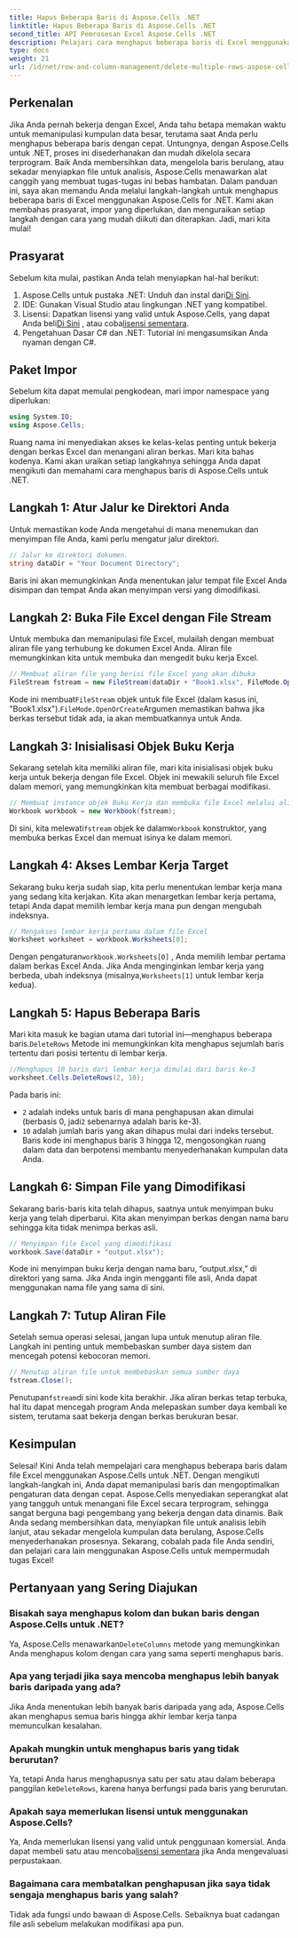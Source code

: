 ```yaml
---
title: Hapus Beberapa Baris di Aspose.Cells .NET
linktitle: Hapus Beberapa Baris di Aspose.Cells .NET
second_title: API Pemrosesan Excel Aspose.Cells .NET
description: Pelajari cara menghapus beberapa baris di Excel menggunakan Aspose.Cells untuk .NET. Panduan terperinci dan langkah demi langkah ini mencakup prasyarat, contoh pengodean, dan Tanya Jawab Umum untuk pengembang.
type: docs
weight: 21
url: /id/net/row-and-column-management/delete-multiple-rows-aspose-cells/
---
```

## Perkenalan
Jika Anda pernah bekerja dengan Excel, Anda tahu betapa memakan waktu untuk memanipulasi kumpulan data besar, terutama saat Anda perlu menghapus beberapa baris dengan cepat. Untungnya, dengan Aspose.Cells untuk .NET, proses ini disederhanakan dan mudah dikelola secara terprogram. Baik Anda membersihkan data, mengelola baris berulang, atau sekadar menyiapkan file untuk analisis, Aspose.Cells menawarkan alat canggih yang membuat tugas-tugas ini bebas hambatan.
Dalam panduan ini, saya akan memandu Anda melalui langkah-langkah untuk menghapus beberapa baris di Excel menggunakan Aspose.Cells for .NET. Kami akan membahas prasyarat, impor yang diperlukan, dan menguraikan setiap langkah dengan cara yang mudah diikuti dan diterapkan. Jadi, mari kita mulai!
## Prasyarat
Sebelum kita mulai, pastikan Anda telah menyiapkan hal-hal berikut:
1.  Aspose.Cells untuk pustaka .NET: Unduh dan instal dari[Di Sini](https://releases.aspose.com/cells/net/).
2. IDE: Gunakan Visual Studio atau lingkungan .NET yang kompatibel.
3.  Lisensi: Dapatkan lisensi yang valid untuk Aspose.Cells, yang dapat Anda beli[Di Sini](https://purchase.aspose.com/buy) , atau coba[lisensi sementara](https://purchase.aspose.com/temporary-license/).
4. Pengetahuan Dasar C# dan .NET: Tutorial ini mengasumsikan Anda nyaman dengan C#.
## Paket Impor
Sebelum kita dapat memulai pengkodean, mari impor namespace yang diperlukan:
```csharp
using System.IO;
using Aspose.Cells;
```
Ruang nama ini menyediakan akses ke kelas-kelas penting untuk bekerja dengan berkas Excel dan menangani aliran berkas.
Mari kita bahas kodenya. Kami akan uraikan setiap langkahnya sehingga Anda dapat mengikuti dan memahami cara menghapus baris di Aspose.Cells untuk .NET.
## Langkah 1: Atur Jalur ke Direktori Anda
Untuk memastikan kode Anda mengetahui di mana menemukan dan menyimpan file Anda, kami perlu mengatur jalur direktori.
```csharp
// Jalur ke direktori dokumen.
string dataDir = "Your Document Directory";
```
Baris ini akan memungkinkan Anda menentukan jalur tempat file Excel Anda disimpan dan tempat Anda akan menyimpan versi yang dimodifikasi.
## Langkah 2: Buka File Excel dengan File Stream
Untuk membuka dan memanipulasi file Excel, mulailah dengan membuat aliran file yang terhubung ke dokumen Excel Anda. Aliran file memungkinkan kita untuk membuka dan mengedit buku kerja Excel.
```csharp
// Membuat aliran file yang berisi file Excel yang akan dibuka
FileStream fstream = new FileStream(dataDir + "Book1.xlsx", FileMode.OpenOrCreate);
```
 Kode ini membuat`FileStream` objek untuk file Excel (dalam kasus ini, "Book1.xlsx").`FileMode.OpenOrCreate`Argumen memastikan bahwa jika berkas tersebut tidak ada, ia akan membuatkannya untuk Anda.
## Langkah 3: Inisialisasi Objek Buku Kerja
Sekarang setelah kita memiliki aliran file, mari kita inisialisasi objek buku kerja untuk bekerja dengan file Excel. Objek ini mewakili seluruh file Excel dalam memori, yang memungkinkan kita membuat berbagai modifikasi.
```csharp
// Membuat instance objek Buku Kerja dan membuka file Excel melalui aliran file
Workbook workbook = new Workbook(fstream);
```
 Di sini, kita melewati`fstream` objek ke dalam`Workbook` konstruktor, yang membuka berkas Excel dan memuat isinya ke dalam memori.
## Langkah 4: Akses Lembar Kerja Target
Sekarang buku kerja sudah siap, kita perlu menentukan lembar kerja mana yang sedang kita kerjakan. Kita akan menargetkan lembar kerja pertama, tetapi Anda dapat memilih lembar kerja mana pun dengan mengubah indeksnya.
```csharp
// Mengakses lembar kerja pertama dalam file Excel
Worksheet worksheet = workbook.Worksheets[0];
```
 Dengan pengaturan`workbook.Worksheets[0]` , Anda memilih lembar pertama dalam berkas Excel Anda. Jika Anda menginginkan lembar kerja yang berbeda, ubah indeksnya (misalnya,`Worksheets[1]` untuk lembar kerja kedua).
## Langkah 5: Hapus Beberapa Baris
 Mari kita masuk ke bagian utama dari tutorial ini—menghapus beberapa baris.`DeleteRows` Metode ini memungkinkan kita menghapus sejumlah baris tertentu dari posisi tertentu di lembar kerja.
```csharp
//Menghapus 10 baris dari lembar kerja dimulai dari baris ke-3
worksheet.Cells.DeleteRows(2, 10);
```
Pada baris ini:
- `2` adalah indeks untuk baris di mana penghapusan akan dimulai (berbasis 0, jadi`2` sebenarnya adalah baris ke-3).
- `10` adalah jumlah baris yang akan dihapus mulai dari indeks tersebut.
Baris kode ini menghapus baris 3 hingga 12, mengosongkan ruang dalam data dan berpotensi membantu menyederhanakan kumpulan data Anda.
## Langkah 6: Simpan File yang Dimodifikasi
Sekarang baris-baris kita telah dihapus, saatnya untuk menyimpan buku kerja yang telah diperbarui. Kita akan menyimpan berkas dengan nama baru sehingga kita tidak menimpa berkas asli.
```csharp
// Menyimpan file Excel yang dimodifikasi
workbook.Save(dataDir + "output.xlsx");
```
Kode ini menyimpan buku kerja dengan nama baru, “output.xlsx,” di direktori yang sama. Jika Anda ingin mengganti file asli, Anda dapat menggunakan nama file yang sama di sini.
## Langkah 7: Tutup Aliran File
Setelah semua operasi selesai, jangan lupa untuk menutup aliran file. Langkah ini penting untuk membebaskan sumber daya sistem dan mencegah potensi kebocoran memori.
```csharp
// Menutup aliran file untuk membebaskan semua sumber daya
fstream.Close();
```
 Penutupan`fstream`di sini kode kita berakhir. Jika aliran berkas tetap terbuka, hal itu dapat mencegah program Anda melepaskan sumber daya kembali ke sistem, terutama saat bekerja dengan berkas berukuran besar.
## Kesimpulan
Selesai! Kini Anda telah mempelajari cara menghapus beberapa baris dalam file Excel menggunakan Aspose.Cells untuk .NET. Dengan mengikuti langkah-langkah ini, Anda dapat memanipulasi baris dan mengoptimalkan pengaturan data dengan cepat. Aspose.Cells menyediakan seperangkat alat yang tangguh untuk menangani file Excel secara terprogram, sehingga sangat berguna bagi pengembang yang bekerja dengan data dinamis.
Baik Anda sedang membersihkan data, menyiapkan file untuk analisis lebih lanjut, atau sekadar mengelola kumpulan data berulang, Aspose.Cells menyederhanakan prosesnya. Sekarang, cobalah pada file Anda sendiri, dan pelajari cara lain menggunakan Aspose.Cells untuk mempermudah tugas Excel!
## Pertanyaan yang Sering Diajukan
### Bisakah saya menghapus kolom dan bukan baris dengan Aspose.Cells untuk .NET?  
 Ya, Aspose.Cells menawarkan`DeleteColumns` metode yang memungkinkan Anda menghapus kolom dengan cara yang sama seperti menghapus baris.
### Apa yang terjadi jika saya mencoba menghapus lebih banyak baris daripada yang ada?  
Jika Anda menentukan lebih banyak baris daripada yang ada, Aspose.Cells akan menghapus semua baris hingga akhir lembar kerja tanpa memunculkan kesalahan.
### Apakah mungkin untuk menghapus baris yang tidak berurutan?  
 Ya, tetapi Anda harus menghapusnya satu per satu atau dalam beberapa panggilan ke`DeleteRows`, karena hanya berfungsi pada baris yang berurutan.
### Apakah saya memerlukan lisensi untuk menggunakan Aspose.Cells?  
 Ya, Anda memerlukan lisensi yang valid untuk penggunaan komersial. Anda dapat membeli satu atau mencoba[lisensi sementara](https://purchase.aspose.com/temporary-license/) jika Anda mengevaluasi perpustakaan.
### Bagaimana cara membatalkan penghapusan jika saya tidak sengaja menghapus baris yang salah?  
Tidak ada fungsi undo bawaan di Aspose.Cells. Sebaiknya buat cadangan file asli sebelum melakukan modifikasi apa pun.
